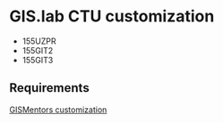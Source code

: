 # GIS.lab CTU customization

* 155UZPR
* 155GIT2
* 155GIT3

## Requirements

[GISMentors customization](https://github.com/GISMentors/gislab-customization)
